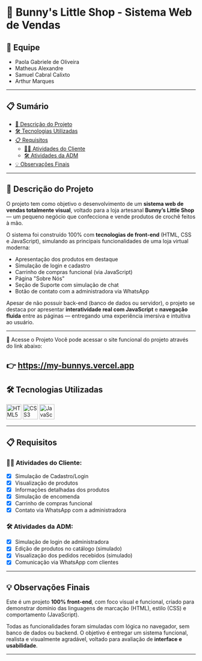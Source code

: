 # 🐰 Bunny's Little Shop - Sistema Web de Vendas

## 👥 Equipe
- Paola Gabriele de Oliveira  
- Matheus Alexandre 
- Samuel Cabral Calixto  
- Arthur Marques  

---

## 📋 Sumário

- [🧵 Descrição do Projeto](#-descrição-do-projeto)
- [🛠️ Tecnologias Utilizadas](#-tecnologias-utilizadas)
- [📋 Requisitos](#-requisitos)
  - [🧑‍💼 Atividades do Cliente](#-atividades-do-cliente)
  - [🛠️ Atividades da ADM](#-atividades-da-adm)
- [💡 Observações Finais](#-observações-finais)

---

## 🧵 Descrição do Projeto

O projeto tem como objetivo o desenvolvimento de um **sistema web de vendas totalmente visual**, voltado para a loja artesanal **Bunny’s Little Shop** — um pequeno negócio que confecciona e vende produtos de crochê feitos à mão.

O sistema foi construído 100% com **tecnologias de front-end** (HTML, CSS e JavaScript), simulando as principais funcionalidades de uma loja virtual moderna:

- Apresentação dos produtos em destaque  
- Simulação de login e cadastro  
- Carrinho de compras funcional (via JavaScript)  
- Página "Sobre Nós"  
- Seção de Suporte com simulação de chat  
- Botão de contato com a administradora via WhatsApp  

Apesar de não possuir back-end (banco de dados ou servidor), o projeto se destaca por apresentar **interatividade real com JavaScript** e **navegação fluida** entre as páginas — entregando uma experiência imersiva e intuitiva ao usuário.

---

🔗 Acesse o Projeto
Você pode acessar o site funcional do projeto através do link abaixo:

👉 https://my-bunnys.vercel.app
---

## 🛠️ Tecnologias Utilizadas

<p align="left">
  <img src="https://cdn.jsdelivr.net/gh/devicons/devicon/icons/html5/html5-original.svg" height="40" alt="HTML5" />
  <img src="https://cdn.jsdelivr.net/gh/devicons/devicon/icons/css3/css3-original.svg" height="40" alt="CSS3" />
  <img src="https://cdn.jsdelivr.net/gh/devicons/devicon/icons/javascript/javascript-original.svg" height="40" alt="JavaScript" />
</p>

---

## 📋 Requisitos

### 🧑‍💼 Atividades do Cliente:
- [x] Simulação de Cadastro/Login  
- [x] Visualização de produtos  
- [x] Informações detalhadas dos produtos  
- [x] Simulação de encomenda  
- [x] Carrinho de compras funcional  
- [x] Contato via WhatsApp com a administradora  

### 🛠️ Atividades da ADM:
- [x] Simulação de login de administradora  
- [x] Edição de produtos no catálogo (simulado)  
- [x] Visualização dos pedidos recebidos (simulado)  
- [x] Comunicação via WhatsApp com clientes  

---

## 💡 Observações Finais

Este é um projeto **100% front-end**, com foco visual e funcional, criado para demonstrar domínio das linguagens de marcação (HTML), estilo (CSS) e comportamento (JavaScript).

Todas as funcionalidades foram simuladas com lógica no navegador, sem banco de dados ou backend. O objetivo é entregar um sistema funcional, realista e visualmente agradável, voltado para avaliação de **interface e usabilidade**.

---




